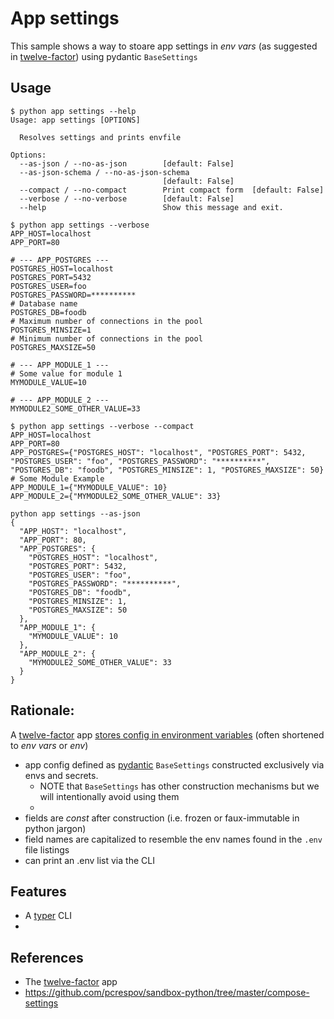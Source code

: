 # App settings

This sample shows a way to stoare app settings in *env vars* (as suggested in [twelve-factor]) using pydantic ``BaseSettings``



## Usage

```commandline
$ python app settings --help
Usage: app settings [OPTIONS]

  Resolves settings and prints envfile

Options:
  --as-json / --no-as-json        [default: False]
  --as-json-schema / --no-as-json-schema
                                  [default: False]
  --compact / --no-compact        Print compact form  [default: False]
  --verbose / --no-verbose        [default: False]
  --help                          Show this message and exit.
```

```commandline
$ python app settings --verbose 
APP_HOST=localhost
APP_PORT=80

# --- APP_POSTGRES --- 
POSTGRES_HOST=localhost
POSTGRES_PORT=5432
POSTGRES_USER=foo
POSTGRES_PASSWORD=**********
# Database name
POSTGRES_DB=foodb
# Maximum number of connections in the pool
POSTGRES_MINSIZE=1
# Minimum number of connections in the pool
POSTGRES_MAXSIZE=50

# --- APP_MODULE_1 --- 
# Some value for module 1
MYMODULE_VALUE=10

# --- APP_MODULE_2 --- 
MYMODULE2_SOME_OTHER_VALUE=33
```

```commandline
$ python app settings --verbose --compact
APP_HOST=localhost
APP_PORT=80
APP_POSTGRES={"POSTGRES_HOST": "localhost", "POSTGRES_PORT": 5432, "POSTGRES_USER": "foo", "POSTGRES_PASSWORD": "**********", "POSTGRES_DB": "foodb", "POSTGRES_MINSIZE": 1, "POSTGRES_MAXSIZE": 50}
# Some Module Example
APP_MODULE_1={"MYMODULE_VALUE": 10}
APP_MODULE_2={"MYMODULE2_SOME_OTHER_VALUE": 33}
```

```commandline
python app settings --as-json          
{
  "APP_HOST": "localhost",
  "APP_PORT": 80,
  "APP_POSTGRES": {
    "POSTGRES_HOST": "localhost",
    "POSTGRES_PORT": 5432,
    "POSTGRES_USER": "foo",
    "POSTGRES_PASSWORD": "**********",
    "POSTGRES_DB": "foodb",
    "POSTGRES_MINSIZE": 1,
    "POSTGRES_MAXSIZE": 50
  },
  "APP_MODULE_1": {
    "MYMODULE_VALUE": 10
  },
  "APP_MODULE_2": {
    "MYMODULE2_SOME_OTHER_VALUE": 33
  }
}
```

## Rationale: 

A [twelve-factor] app [stores config in environment variables](https://12factor.net/config) (often shortened to *env vars* or *env*)

- app config defined as [pydantic] ``BaseSettings`` constructed exclusively via envs and secrets. 
    - NOTE that ``BaseSettings`` has other construction mechanisms but we will intentionally avoid using them
    - 
- fields are *const* after construction (i.e. frozen or faux-immutable in python jargon)
- field names are capitalized to resemble the env names found in the ``.env`` file listings
- can print an .env list via the CLI


## Features

- A [typer] CLI
- 

## References

 - The [twelve-factor] app
 - https://github.com/pcrespov/sandbox-python/tree/master/compose-settings


 [twelve-factor]:https://12factor.net
 [pydantic]:https://pydantic-docs.helpmanual.io/
 [typer]:https://typer.tiangolo.com/